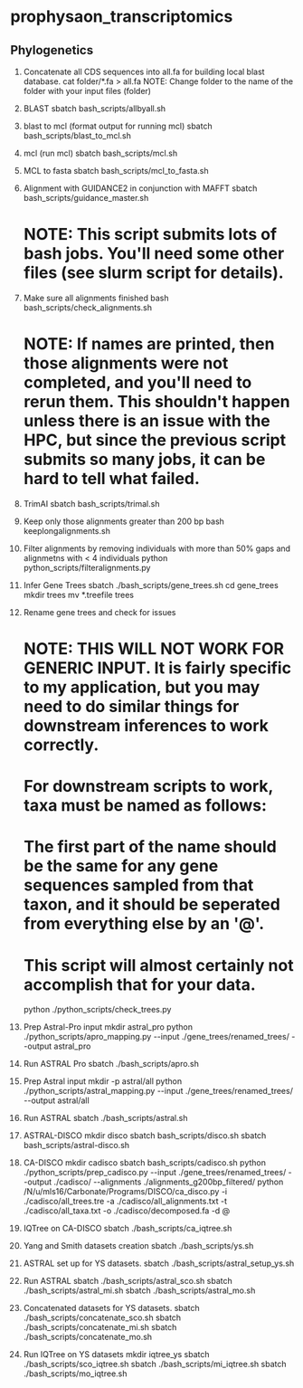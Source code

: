 # prophysaon_transcriptomics
 
## Phylogenetics

1. Concatenate all CDS sequences into all.fa for building local blast database.
    cat folder/*.fa > all.fa
    NOTE: Change folder to the name of the folder with your input files (folder)

2. BLAST
    sbatch bash_scripts/allbyall.sh

3. blast to mcl (format output for running mcl)
    sbatch bash_scripts/blast_to_mcl.sh

4. mcl (run mcl) 
    sbatch bash_scripts/mcl.sh

5. MCL to fasta
    sbatch bash_scripts/mcl_to_fasta.sh

6. Alignment with GUIDANCE2 in conjunction with MAFFT
    sbatch bash_scripts/guidance_master.sh
    # NOTE: This script submits lots of bash jobs. You'll need some other files (see slurm script for details).

7. Make sure all alignments finished
    bash bash_scripts/check_alignments.sh
    # NOTE: If names are printed, then those alignments were not completed, and you'll need to rerun them. This shouldn't happen unless there is an issue with the HPC, but since the previous script submits so many jobs, it can be hard to tell what failed.

8. TrimAI
    sbatch bash_scripts/trimal.sh

9. Keep only those alignments greater than 200 bp
    bash keeplongalignments.sh

10. Filter alignments by removing individuals with more than 50% gaps and alignmetns with < 4 individuals
    python python_scripts/filteralignments.py

11. Infer Gene Trees
    sbatch ./bash_scripts/gene_trees.sh
    cd gene_trees
    mkdir trees
    mv *.treefile trees

12. Rename gene trees and check for issues
    # NOTE: THIS WILL NOT WORK FOR GENERIC INPUT. It is fairly specific to my application, but you may need to do similar things for downstream inferences to work correctly. 
    # For downstream scripts to work, taxa must be named as follows: 
    # The first part of the name should be the same for any gene sequences sampled from that taxon, and it should be seperated from everything else by an '@'.
    # This script will almost certainly not accomplish that for your data.
    python ./python_scripts/check_trees.py

13. Prep Astral-Pro input
    mkdir astral_pro
    python ./python_scripts/apro_mapping.py --input ./gene_trees/renamed_trees/ --output astral_pro

14. Run ASTRAL Pro
    sbatch ./bash_scripts/apro.sh

15. Prep Astral input
    mkdir -p astral/all
    python ./python_scripts/astral_mapping.py --input ./gene_trees/renamed_trees/ --output astral/all

16. Run ASTRAL
    sbatch ./bash_scripts/astral.sh

17. ASTRAL-DISCO
    mkdir disco
    sbatch bash_scripts/disco.sh
    sbatch bash_scripts/astral-disco.sh

18. CA-DISCO
    mkdir cadisco
    sbatch bash_scripts/cadisco.sh
    python ./python_scripts/prep_cadisco.py --input ./gene_trees/renamed_trees/ --output ./cadisco/ --alignments ./alignments_g200bp_filtered/
    python /N/u/mls16/Carbonate/Programs/DISCO/ca_disco.py -i ./cadisco/all_trees.tre -a ./cadisco/all_alignments.txt -t ./cadisco/all_taxa.txt -o ./cadisco/decomposed.fa -d @

19. IQTree on CA-DISCO
    sbatch ./bash_scripts/ca_iqtree.sh

20. Yang and Smith datasets creation
    sbatch ./bash_scripts/ys.sh


21. ASTRAL set up for YS datasets.
    sbatch ./bash_scripts/astral_setup_ys.sh

22. Run ASTRAL
    sbatch ./bash_scripts/astral_sco.sh
    sbatch ./bash_scripts/astral_mi.sh
    sbatch ./bash_scripts/astral_mo.sh

23. Concatenated datasets for YS datasets.
    sbatch ./bash_scripts/concatenate_sco.sh
    sbatch ./bash_scripts/concatenate_mi.sh
    sbatch ./bash_scripts/concatenate_mo.sh

24. Run IQTree on YS datasets
    mkdir iqtree_ys
    sbatch ./bash_scripts/sco_iqtree.sh
    sbatch ./bash_scripts/mi_iqtree.sh
    sbatch ./bash_scripts/mo_iqtree.sh


